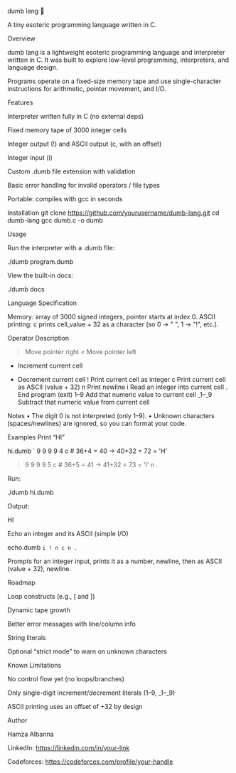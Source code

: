 dumb lang 🧠

A tiny esoteric programming language written in C.

Overview

dumb lang is a lightweight esoteric programming language and interpreter written in C.
It was built to explore low-level programming, interpreters, and language design.

Programs operate on a fixed-size memory tape and use single-character instructions for arithmetic, pointer movement, and I/O.

Features

  Interpreter written fully in C (no external deps)
  
  Fixed memory tape of 3000 integer cells
  
  Integer output (!) and ASCII output (c, with an offset)
  
  Integer input (i)
  
  Custom .dumb file extension with validation
  
  Basic error handling for invalid operators / file types
  
  Portable: compiles with gcc in seconds

Installation
git clone https://github.com/yourusername/dumb-lang.git
cd dumb-lang
gcc dumb.c -o dumb

Usage

Run the interpreter with a .dumb file:

./dumb program.dumb


View the built-in docs:

./dumb docs

Language Specification

Memory: array of 3000 signed integers, pointer starts at index 0.
ASCII printing: c prints cell_value + 32 as a character (so 0 → " ", 1 → "!", etc.).

Operator	Description
>	Move pointer right
<	Move pointer left
+	Increment current cell
-	Decrement current cell
!	Print current cell as integer
c	Print current cell as ASCII (value + 32)
n	Print newline
i	Read an integer into current cell
.	End program (exit)
1–9	Add that numeric value to current cell
_1–_9	Subtract that numeric value from current cell

Notes
• The digit 0 is not interpreted (only 1–9).
• Unknown characters (spaces/newlines) are ignored, so you can format your code.

Examples
Print “HI”

hi.dumb
`
9 9 9 9 4       c      # 36+4 = 40 → 40+32 = 72 = 'H'
> 9 9 9 9 5     c      # 36+5 = 41 → 41+32 = 73 = 'I'
n
.


Run:

./dumb hi.dumb


Output:

HI

Echo an integer and its ASCII (simple I/O)

echo.dumb
`
i ! n c n .
`

Prompts for an integer input, prints it as a number, newline, then as ASCII (value + 32), newline.

Roadmap

  Loop constructs (e.g., [ and ])
  
  Dynamic tape growth
  
  Better error messages with line/column info
  
  String literals
  
  Optional “strict mode” to warn on unknown characters

Known Limitations

  No control flow yet (no loops/branches)
  
  Only single-digit increment/decrement literals (1–9, _1–_9)
  
  ASCII printing uses an offset of +32 by design

Author

Hamza Albanna

LinkedIn: https://linkedin.com/in/your-link

Codeforces: https://codeforces.com/profile/your-handle
